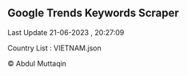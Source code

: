 

## Google Trends Keywords Scraper 
 
Last Update 21-06-2023 , 20:27:09

Country List :
VIETNAM.json



© Abdul Muttaqin 
